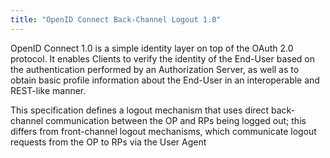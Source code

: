```yaml
---
title: "OpenID Connect Back-Channel Logout 1.0"
---
```


OpenID Connect 1.0 is a simple identity layer on top of the OAuth 2.0 protocol. It enables Clients to verify the identity of the End-User based on the authentication performed by an Authorization Server, as well as to obtain basic profile information about the End-User in an interoperable and REST-like manner.

This specification defines a logout mechanism that uses direct back-channel communication between the OP and RPs being logged out; this differs from front-channel logout mechanisms, which communicate logout requests from the OP to RPs via the User Agent

